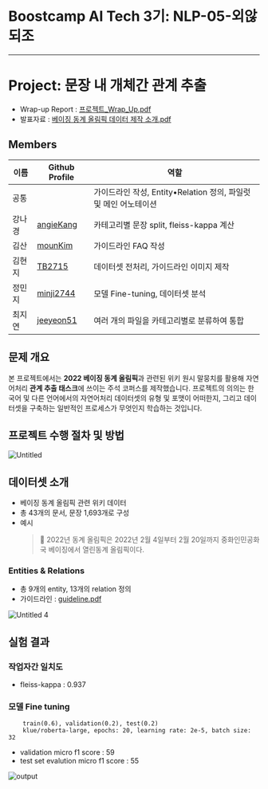 # Boostcamp AI Tech 3기: NLP-05-외않되조

---

# Project: 문장 내 개체간 관계 추출

- Wrap-up Report : [프로젝트_Wrap_Up.pdf](https://github.com/boostcampaitech3/level2-data-annotation_nlp-level2-nlp-05/files/8549846/_Wrap_Up.pdf)
- 발표자료 : [베이징 동계 올림픽 데이터 제작 소개.pdf](https://github.com/boostcampaitech3/level2-data-annotation_nlp-level2-nlp-05/files/8549847/default.pdf)

## Members

| 이름      | Github Profile | 역할 |
| ---       | --- | --- |
| 공통      |     | 가이드라인 작성, Entity•Relation 정의, 파일럿 및 메인 어노테이션 |
| 강나경    | [angieKang](https://github.com/angieKang) | 카테고리별 문장 split, fleiss-kappa 계산 |
| 김산      | [mounKim](https://github.com/mounKim) | 가이드라인 FAQ 작성 |
| 김현지    | [TB2715](https://github.com/TB2715) | 데이터셋 전처리, 가이드라인 이미지 제작  |
| 정민지    | [minji2744](https://github.com/minji2744) | 모델 Fine-tuning, 데이터셋 분석 |
| 최지연    | [jeeyeon51](https://github.com/jeeyeon51) | 여러 개의 파일을 카테고리별로 분류하여 통합 |

## 문제 개요

본 프로젝트에서는 **2022 베이징 동계 올림픽**과 관련된 위키 원시 말뭉치를 활용해 자연어처리 **관계 추출 태스크**에 쓰이는 주석 코퍼스를 제작했습니다. 프로젝트의 의의는 한국어 및 다른 언어에서의 자연어처리 데이터셋의 유형 및 포맷이 어떠한지, 그리고 데이터셋을 구축하는 일반적인 프로세스가 무엇인지 학습하는 것입니다.

## 프로젝트 수행 절차 및 방법

![Untitled](https://user-images.githubusercontent.com/59854630/164980684-c9111310-34f2-431b-b027-238033d2d7cb.png)


## 데이터셋 소개

- 베이징 동계 올림픽 관련 위키 데이터
- 총 43개의 문서, 문장 1,693개로 구성
- 예시
    > 🏅 2022년 동계 올림픽은 2022년 2월 4일부터 2월 20일까지 중화인민공화국 베이징에서 열린동계 올림픽이다.
    

### Entities & Relations
- 총 9개의 entity, 13개의 relation 정의
- 가이드라인 : [guideline.pdf](https://github.com/boostcampaitech3/level2-data-annotation_nlp-level2-nlp-05/files/8549876/05_guideline.pdf)

![Untitled 4](https://user-images.githubusercontent.com/59854630/164980916-d76f7b4b-865a-41f7-84bf-d73d8da7d406.png)





## 실험 결과

### 작업자간 일치도
- fleiss-kappa : 0.937

### 모델 Fine tuning

```
    train(0.6), validation(0.2), test(0.2)
    klue/roberta-large, epochs: 20, learning rate: 2e-5, batch size: 32
```

-  validation micro f1 score : 59
-  test set evalution micro f1 score : 55

![output](https://user-images.githubusercontent.com/59854630/164981173-401258ba-554a-41ad-a5e1-32721f7ace60.png)
